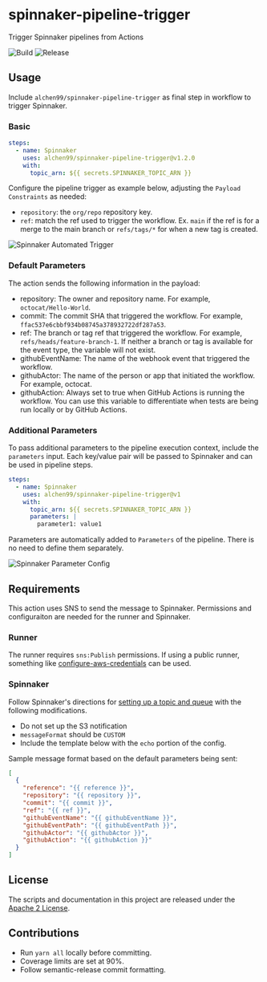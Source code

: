 # spinnaker-pipeline-trigger

Trigger Spinnaker pipelines from Actions

![Build](https://github.com/alchen99/spinnaker-pipeline-trigger/workflows/Publish/badge.svg)
![Release](https://github.com/alchen99/spinnaker-pipeline-trigger/workflows/Release/badge.svg)

## Usage

Include `alchen99/spinnaker-pipeline-trigger` as final step in workflow to trigger Spinnaker.

### Basic

```yaml
steps:
  - name: Spinnaker
    uses: alchen99/spinnaker-pipeline-trigger@v1.2.0
    with:
      topic_arn: ${{ secrets.SPINNAKER_TOPIC_ARN }}
```

Configure the pipeline trigger as example below, adjusting the `Payload Constraints` as needed:

* `repository`: the `org/repo` repository key.
* `ref`: match the ref used to trigger the workflow. Ex. `main` if the ref is for a merge to the main branch or `refs/tags/*` for when a new tag is created.

![Spinnaker Automated Trigger](docs/assets/spinnaker-automated-trigger.png)

### Default Parameters

The action sends the following information in the payload:

- repository: The owner and repository name. For example, `octocat/Hello-World`.
- commit: The commit SHA that triggered the workflow. For example, `ffac537e6cbbf934b08745a378932722df287a53`.
- ref: The branch or tag ref that triggered the workflow. For example, `refs/heads/feature-branch-1`. If neither a branch or tag is available for the event type, the variable will not exist.
- githubEventName: The name of the webhook event that triggered the workflow.
- githubActor: The name of the person or app that initiated the workflow. For example, octocat.
- githubAction: Always set to true when GitHub Actions is running the workflow. You can use this variable to differentiate when tests are being run locally or by GitHub Actions.

### Additional Parameters

To pass additional parameters to the pipeline execution context, include the `parameters` input. Each key/value pair will be passed to Spinnaker and can be used in pipeline steps.

```yaml
steps:
  - name: Spinnaker
    uses: alchen99/spinnaker-pipeline-trigger@v1
    with:
      topic_arn: ${{ secrets.SPINNAKER_TOPIC_ARN }}
      parameters: |
        parameter1: value1
```

Parameters are automatically added to `Parameters` of the pipeline. There is no need to define them separately.

![Spinnaker Parameter Config](docs/assets/custom-parameters.png)

## Requirements

This action uses SNS to send the message to Spinnaker. Permissions and configuraiton are needed for the runner and Spinnaker.

### Runner

The runner requires `sns:Publish` permissions. If using a public runner, something like [configure-aws-credentials](https://github.com/marketplace/actions/configure-aws-credentials-action-for-github-actions) can be used.

### Spinnaker

Follow Spinnaker's directions for [setting up a topic and queue](https://spinnaker.io/setup/triggers/amazon/) with the following modifications.

- Do not set up the S3 notification
- `messageFormat` should be `CUSTOM`
- Include the template below with the `echo` portion of the config.

Sample message format based on the default parameters being sent:

```json
[
  {
    "reference": "{{ reference }}",
    "repository": "{{ repository }}",
    "commit": "{{ commit }}",
    "ref": "{{ ref }}",
    "githubEventName": "{{ githubEventName }}",
    "githubEventPath": "{{ githubEventPath }}",
    "githubActor": "{{ githubActor }}",
    "githubAction": "{{ githubAction }}"
  }
]
```

## License

The scripts and documentation in this project are released under the [Apache 2 License](https://github.com/alchen99/spinnaker-pipeline-trigger/blob/main/LICENSE).

## Contributions

- Run `yarn all` locally before committing.
- Coverage limits are set at 90%.
- Follow semantic-release commit formatting.

